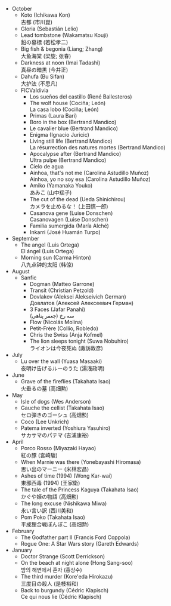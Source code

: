 
- October
    - Koto (Ichikawa Kon)  
      古都 (市川崑)
    - Gloria (Sebastián Lelio)
    - Lead tombstone (Wakamatsu Kouji)  
      鉛の墓標 (若松孝二)
    - Big fish & begonia (Liang; Zhang)  
      大鱼海棠 (梁旋; 张春)
    - Darkness at noon (Imai Tadashi)  
      真昼の暗黒 (今井正)
    - Dahufa (Bu Sifan)  
      大护法 (不思凡)
    - FICValdivia
        - Los sueños del castillo (René Ballesteros)
        - The wolf house (Cociña; León)  
          La casa lobo (Cociña; León)
        - Primas (Laura Bari)
        - Boro in the box (Bertrand Mandico)
        - Le cavalier blue (Bertrand Mandico)
        - Enigma (Ignacio Juricic)
        - Living still life (Bertrand Mandico)  
          La résurrection des natures mortes (Bertrand Mandico)
        - Apocalypse after (Bertrand Mandico)  
          Ultra pulpe (Bertrand Mandico)
        - Cielo de agua
        - Ainhoa, that's not me (Carolina Astudillo Muñoz)  
          Ainhoa, yo no soy esa (Carolina Astudillo Muñoz)
        - Amiko (Yamanaka Youko)  
          あみこ (山中瑶子)
        - The cut of the dead (Ueda Shinichirou)  
          カメラを止めるな！ (上田慎一郎)
        - Casanova gene (Luise Donschen)  
          Casanovagen (Luise Donschen)
        - Familia sumergida (María Alché)
        - Inkarri (José Huamán Turpo)
- September
    - The angel (Luis Ortega)  
      El ángel (Luis Ortega)
    - Morning sun (Carma Hinton)  
      八九点钟的太阳 (韩倞)
- August
    - Sanfic
        - Dogman (Matteo Garrone)
        - Transit (Christian Petzold)
        - Dovlakov (Aleksei Alekseivich German)  
          Довлатов (Алексей Алексеевич Герман)
        - 3 Faces (Jafar Panahi)  
          <span dir="rtl">سه رخ (جعفر پناهی‎)</span>
        - Flow (Nicolás Molina)
        - Petit-Frère (Collío, Robledo)
        - Chris the Swiss (Anja Kofmel)
        - The lion sleeps tonight (Suwa Nobuhiro)  
          ライオンは今夜死ぬ (諏訪敦彦)
- July
    - Lu over the wall (Yuasa Masaaki)  
      夜明け告げるルーのうた (湯浅政明)
- June
    - Grave of the fireflies (Takahata Isao)  
      火垂るの墓 (高畑勲)
- May
    - Isle of dogs (Wes Anderson)
    - Gauche the cellist (Takahata Isao)  
      セロ弾きのゴーシュ (高畑勲)
    - Coco (Lee Unkrich)
    - Patema inverted (Yoshiura Yasuhiro)  
      サカサマのパテマ (吉浦康裕)
- April
    - Porco Rosso (Miyazaki Hayao)  
      紅の豚 (宮崎駿)
    - When Marnie was there (Yonebayashi Hiromasa)  
      思い出のマーニー (米林宏昌)
    - Ashes of time (1994) (Wong Kar-wai)  
      東邪西毒 (1994) (王家衛)
    - The tale of the Princess Kaguya (Takahata Isao)  
      かぐや姫の物語 (高畑勲)
    - The long excuse (Nishikawa Miwa)  
      永い言い訳 (西川美和)
    - Pom Poko (Takahata Isao)  
      平成狸合戦ぽんぽこ (高畑勲)
- February
    - The Godfather part II (Francis Ford Coppola)
    - Rogue One: A Star Wars story (Gareth Edwards)
- January
    - Doctor Strange (Scott Derrickson)
    - On the beach at night alone (Hong Sang-soo)  
      밤의 해변에서 혼자 (홍상수)
    - The third murder (Kore'eda Hirokazu)  
      三度目の殺人 (是枝裕和)
    - Back to burgundy (Cédric Klapisch)  
      Ce qui nous lie (Cédric Klapisch)
